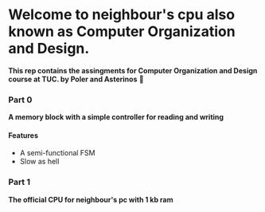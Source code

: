 # Welcome to neighbour's cpu also known as Computer Organization and Design.


**This rep contains the assingments for Computer Organization and Design course at TUC.
by Poler and Asterinos**
:shit:

### Part 0

**A memory block with a simple controller for reading and writing**

#### Features
- A semi-functional FSM
- Slow as hell


### Part 1

**The official CPU for neighbour's pc with 1 kb ram**
